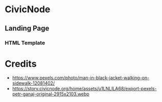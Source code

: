# CivicNode

## Landing Page

### HTML Template

# Credits
- https://www.pexels.com/photo/man-in-black-jacket-walking-on-sidewalk-12081402/
- https://story.civicnode.org/home/assets/u1LNLILA68/export-pexels-petr-ganaj-original-2915x2103.webp